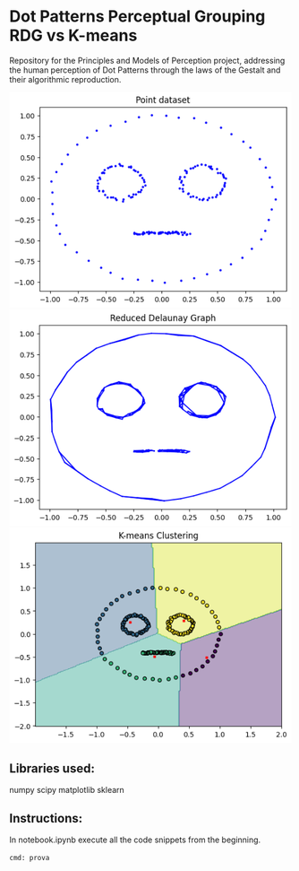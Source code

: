 # Dot Patterns Perceptual Grouping RDG vs K-means
Repository for the Principles and Models of Perception project, addressing the human perception of Dot Patterns through the laws of the Gestalt and their algorithmic reproduction.

![Image 1](https://github.com/Teolul/Dot_Patterns_Perceptual_Grouping_RDG_vs_K-means/blob/main/Dot_Face.PNG "Alt text for Image 1") ![Image 2](https://github.com/Teolul/Dot_Patterns_Perceptual_Grouping_RDG_vs_K-means/blob/main/RDG_Face.PNG "Alt text for Image 2") ![Image 3](https://github.com/Teolul/Dot_Patterns_Perceptual_Grouping_RDG_vs_K-means/blob/main/KMeans_Face.PNG "Alt text for Image 3")

## Libraries used:
numpy
scipy
matplotlib
sklearn

## Instructions:
In notebook.ipynb execute all the code snippets from the beginning.

`cmd: prova`